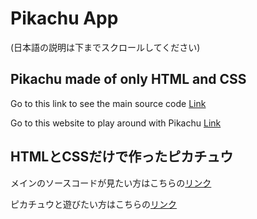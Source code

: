# Pikachu App
(日本語の説明は下までスクロールしてください)

## Pikachu made of only HTML and CSS

Go to this link to see the main source code [Link](https://github.com/Eric1015/Pikachu/tree/master/app/views/pikachu)

Go to this website to play around with Pikachu [Link](https://my-pikachu.herokuapp.com/)

## HTMLとCSSだけで作ったピカチュウ

メインのソースコードが見たい方はこちらの[リンク](https://github.com/Eric1015/Pikachu/tree/master/app/views/pikachu)

ピカチュウと遊びたい方はこちらの[リンク](https://my-pikachu.herokuapp.com/)